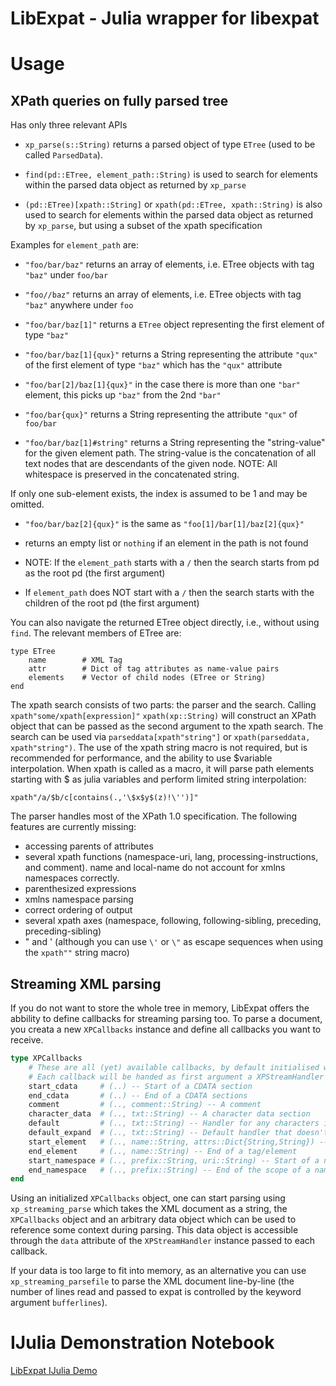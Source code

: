 LibExpat - Julia wrapper for libexpat
=====================================

Usage
=====

XPath queries on fully parsed tree
----------------------------------

Has only three relevant APIs

- ```xp_parse(s::String)``` returns a parsed object of type ```ETree``` (used to be called ```ParsedData```). 

- ```find(pd::ETree, element_path::String)``` is used to search for elements within the parsed data object as returned by ```xp_parse```

- ```(pd::ETree)[xpath::String]``` or ```xpath(pd::ETree, xpath::String)``` is also used to search for elements within the parsed
data object as returned by ```xp_parse```, but using a subset of the xpath specification


Examples for ```element_path``` are:

- ```"foo/bar/baz"``` returns an array of elements, i.e. ETree objects with tag ```"baz"``` under ```foo/bar```

- ```"foo//baz"``` returns an array of elements, i.e. ETree objects with tag ```"baz"``` anywhere under ```foo```

- ```"foo/bar/baz[1]"``` returns a ```ETree``` object representing the first element of type ```"baz"```

- ```"foo/bar/baz[1]{qux}"``` returns a String representing the attribute ```"qux"``` of the first element of type ```"baz"``` which
has the ```"qux"``` attribute

- ```"foo/bar[2]/baz[1]{qux}"``` in the case there is more than one ```"bar"``` element, this picks up ```"baz"``` from the 2nd ```"bar"```

- ```"foo/bar{qux}"``` returns a String representing the attribute ```"qux"``` of ```foo/bar```

- ```"foo/bar/baz[1]#string"``` returns a String representing the "string-value" for the given element path. The string-value is the
concatenation of all text nodes that are descendants of the given node. NOTE: All whitespace is preserved in the concatenated string.

If only one sub-element exists, the index is assumed to be 1 and may be omitted.
- ```"foo/bar/baz[2]{qux}"``` is the same as ```"foo[1]/bar[1]/baz[2]{qux}"```

- returns an empty list or ```nothing``` if an element in the path is not found

- NOTE: If the ```element_path``` starts with a ```/``` then the search starts from pd as the root pd (the first argument)

- If ```element_path``` does NOT start with a ```/``` then the search starts with the children of the root pd (the first argument)


You can also navigate the returned ETree object directly, i.e., without using ```find```. 
The relevant members of ETree are:

```
type ETree
    name        # XML Tag 
    attr        # Dict of tag attributes as name-value pairs 
    elements    # Vector of child nodes (ETree or String)
end
```

The xpath search consists of two parts: the parser and the search. Calling ```xpath"some/xpath[expression]"``` ```xpath(xp::String)``` will construct an XPath object that can be passed as the second argument to the xpath search. The search can be used via ```parseddata[xpath"string"]``` or ```xpath(parseddata, xpath"string")```. The use of the xpath string macro is not required, but is recommended for performance, and the ability to use $variable interpolation. When xpath is called as a macro, it will parse path elements starting with $ as julia variables and perform limited string interpolation:

    xpath"/a/$b/c[contains(.,'\$x$y$(z)!\'')]"

The parser handles most of the XPath 1.0 specification. The following features are currently missing:
 * accessing parents of attributes
 * several xpath functions (namespace-uri, lang, processing-instructions, and comment). name and local-name do not account for xmlns namespaces correctly.
 * parenthesized expressions
 * xmlns namespace parsing
 * correct ordering of output
 * several xpath axes (namespace, following, following-sibling, preceding, preceding-sibling)
 * &quot; and &apos; (although you can use `\'` or `\"` as escape sequences when using the `xpath""` string macro)

Streaming XML parsing 
---------------------

If you do not want to store the whole tree in memory, LibExpat offers the abbility to define callbacks for streaming parsing too. To parse a document, you creata a new `XPCallbacks` instance and define all callbacks you want to receive.

```Julia
type XPCallbacks
    # These are all (yet) available callbacks, by default initialised with a dummy function.
    # Each callback will be handed as first argument a XPStreamHandler and the following other parameters:
    start_cdata     # (..) -- Start of a CDATA section
    end_cdata       # (..) -- End of a CDATA sections
    comment         # (.., comment::String) -- A comment
    character_data  # (.., txt::String) -- A character data section
    default         # (.., txt::String) -- Handler for any characters in the document which wouldn't otherwise be handled.
    default_expand  # (.., txt::String) -- Default handler that doesn't inhibit the expansion of internal entity reference.
    start_element   # (.., name::String, attrs::Dict{String,String}) -- Start of a tag/element
    end_element     # (.., name::String) -- End of a tag/element
    start_namespace # (.., prefix::String, uri::String) -- Start of a namespace declaration 
    end_namespace   # (.., prefix::String) -- End of the scope of a namespace
end
```
 
Using an initialized `XPCallbacks` object, one can start parsing using `xp_streaming_parse` which takes the XML document as a string, the `XPCallbacks` object and an arbitrary data object which can be used to reference some context during parsing. This data object is accessible through the `data` attribute of the `XPStreamHandler` instance passed to each callback.

If your data is too large to fit into memory, as an alternative you can use `xp_streaming_parsefile` to parse the XML document line-by-line (the number of lines read and passed to expat is controlled by the keyword argument `bufferlines`).
 
IJulia Demonstration Notebook
=============================
[LibExpat IJulia Demo ](http://nbviewer.ipython.org/urls/raw.github.com/amitmurthy/LibExpat.jl/master/libexpat_test.ipynb)

